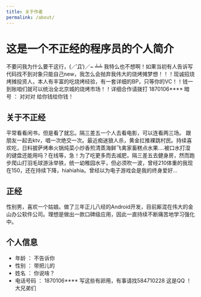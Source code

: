 ```yaml
---
title: 关于作者
permalink: /about/
---
```


# 这是一个不正经的程序员的个人简介
不要问我为什么要干这行，(／‵Д′)／~ ╧╧ 我特么也不想啊！如果当初有人告诉写代码找不到对象只能自己new，我怎么会抛弃我伟大的烧烤摊梦想！！！现诚招烧烤摊投资人，本人有丰富的吃烧烤经验，有一套详细的BP，只等你的VC！！钱一到账咱们就可以统治全北京城的烧烤市场！！详细合作请拨打 1870106**** 暗号 ： 对对对 给你钱给你钱！
## 关于不正经
平常看看闲书，但是看了就忘。隔三差五一个人去看电影，可以连看两三场。 跟朋友一起去ktv，唱一次绝交一次。最近痴迷狼人杀，黄金扛推裸跳村民。持续喜欢吃，日料披萨烤串火锅炖菜小炒香煎清蒸海鲜飞禽家畜糕点水果....被口水打湿的键盘还能用吗？在线等，急！为了吃更多而去减肥，隔三差五去健身房，然而跑步爬山打羽毛球游泳举铁，统一幼稚园水平，但必须吹一波，曾经210体重的我现在150，还在持续下降，hiahiahia。曾经以为电子游戏会是我的终身爱好...
## 正经
性别男，喜欢一个姑娘。做了三年正儿八经的Android开发，目前厮混在伟大的金山办公软件公司。理想是做出一款口碑级应用，因此一直持续不断痛苦地学习强化中。
## 个人信息
* 年龄 ： 不告诉你
* 性别 ： 带把儿的
* 姓名 ： 你说啥？
* 电话号码 ： 1870106****
写这些有卵用，有事请找584710228 这是QQ ！大兄弟们
